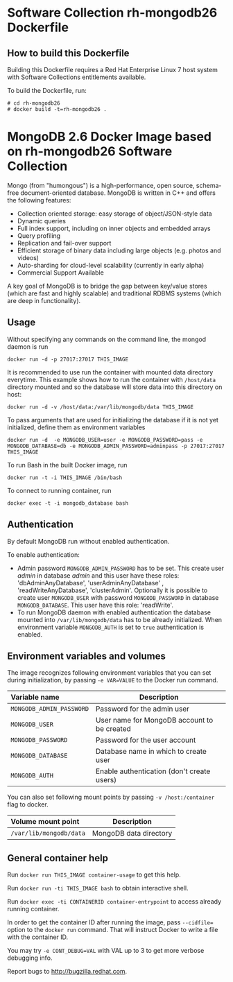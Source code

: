 Software Collection rh-mongodb26 Dockerfile
===========================================

How to build this Dockerfile
----------------------------

Building this Dockerfile requires a Red Hat Enterprise Linux 7 host
system with Software Collections entitlements available.

To build the Dockerfile, run:

```
# cd rh-mongodb26
# docker build -t=rh-mongodb26 .
```


MongoDB 2.6 Docker Image based on rh-mongodb26 Software Collection
==================================================================

Mongo (from "humongous") is a high-performance, open source, schema-free
document-oriented database. MongoDB is written in C++ and offers the following
features:
* Collection oriented storage: easy storage of object/JSON-style data
* Dynamic queries
* Full index support, including on inner objects and embedded arrays
* Query profiling
* Replication and fail-over support
* Efficient storage of binary data including large objects (e.g. photos
  and videos)
* Auto-sharding for cloud-level scalability (currently in early alpha)
* Commercial Support Available

A key goal of MongoDB is to bridge the gap between key/value stores (which are
fast and highly scalable) and traditional RDBMS systems (which are deep in
functionality).

Usage
-----

Without specifying any commands on the command line, the mongod daemon is run

```
docker run -d -p 27017:27017 THIS_IMAGE
```

It is recommended to use run the container with mounted data directory everytime.
This example shows how to run the container with `/host/data` directory mounted
and so the database will store data into this directory on host:

```
docker run -d -v /host/data:/var/lib/mongodb/data THIS_IMAGE
```

To pass arguments that are used for initializing the database if it is not yet initialized, define them as environment variables

```
docker run -d  -e MONGODB_USER=user -e MONGODB_PASSWORD=pass -e MONGODB_DATABASE=db -e MONGODB_ADMIN_PASSWORD=adminpass -p 27017:27017 THIS_IMAGE
```

To run Bash in the built Docker image, run

```
docker run -t -i THIS_IMAGE /bin/bash
```

To connect to running container, run

```
docker exec -t -i mongodb_database bash
```

Authentication
--------------

By default MongoDB run without enabled authentication.

To enable authentication:
* Admin password `MONGODB_ADMIN_PASSWORD` has to be set. This create user *admin* in database *admin* and this user have these roles: 'dbAdminAnyDatabase', 'userAdminAnyDatabase' , 'readWriteAnyDatabase', 'clusterAdmin'. Optionally it is possible to create user `MONGODB_USER` with password `MONGODB_PASSWORD` in database `MONGODB_DATABASE`. This user have this role: 'readWrite'.
* To run MongoDB daemon with enabled authentication the database mounted into `/var/lib/mongodb/data` has to be already initialized. When environment variable `MONGODB_AUTH` is set to `true` authentication is enabled.

Environment variables and volumes
---------------------------------

The image recognizes following environment variables that you can set during
initialization, by passing `-e VAR=VALUE` to the Docker run command.

|    Variable name          |    Description                              |
| :------------------------ | ------------------------------------------- |
|  `MONGODB_ADMIN_PASSWORD` | Password for the admin user                 |
|  `MONGODB_USER`           | User name for MongoDB account to be created |
|  `MONGODB_PASSWORD`       | Password for the user account               |
|  `MONGODB_DATABASE`       | Database name in which to create user       |
|  `MONGODB_AUTH`           | Enable authentication (don't create users)  |


You can also set following mount points by passing `-v /host:/container` flag to docker.

|  Volume mount point      | Description            |
| :----------------------- | ---------------------- |
|  `/var/lib/mongodb/data` | MongoDB data directory |


General container help
----------------------

Run `docker run THIS_IMAGE container-usage` to get this help.

Run `docker run -ti THIS_IMAGE bash` to obtain interactive shell.

Run `docker exec -ti CONTAINERID container-entrypoint` to access already running container.

In order to get the container ID after running the image, pass `--cidfile=`
option to the `docker run` command. That will instruct Docker to write
a file with the container ID.

You may try `-e CONT_DEBUG=VAL` with VAL up to 3 to get more verbose debugging
info.


Report bugs to <http://bugzilla.redhat.com>.




